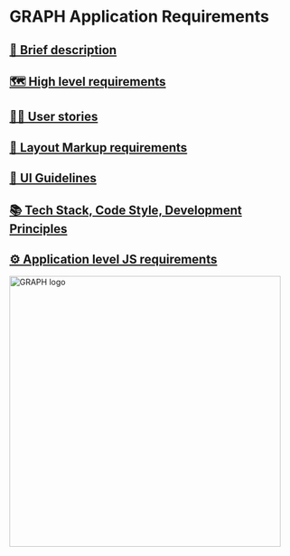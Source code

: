 # GRAPH Application Requirements

## [🎯 Brief description](requirements/brief.md)
## [🗺️ High level requirements](requirements/high-level)
## [🧑‍💻 User stories](requirements/user-stories)
## [🧱 Layout Markup requirements](requirements/layout-markup)
## [🎨 UI Guidelines](requirements/ui-guidelines)
## [📚 Tech Stack, Code Style, Development Principles](requirements/tech-style-principles.md)
## [⚙️ Application level JS requirements](requirements/app-level)

<img width="480" alt="GRAPH logo" src="https://github.com/user-attachments/assets/259d5bbd-d8ad-497c-b417-14940e78e246" />
